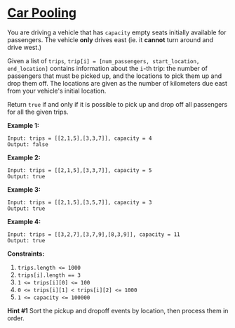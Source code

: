 # [Car Pooling](https://leetcode.com/explore/challenge/card/september-leetcoding-challenge/556/week-3-september-15th-september-21st/3467/)

You are driving a vehicle that has `capacity` empty seats initially available for passengers. The vehicle **only** drives east (ie. it **cannot** turn around and drive west.)

Given a list of `trips`, `trip[i] = [num_passengers, start_location, end_location]` contains information about the `i`-th trip: the number of passengers that must be picked up, and the locations to pick them up and drop them off. The locations are given as the number of kilometers due east from your vehicle's initial location.

Return `true` if and only if it is possible to pick up and drop off all passengers for all the given trips.

**Example 1:**

```
Input: trips = [[2,1,5],[3,3,7]], capacity = 4
Output: false
```

**Example 2:**

```
Input: trips = [[2,1,5],[3,3,7]], capacity = 5
Output: true
```

**Example 3:**

```
Input: trips = [[2,1,5],[3,5,7]], capacity = 3
Output: true
```

**Example 4:**

```
Input: trips = [[3,2,7],[3,7,9],[8,3,9]], capacity = 11
Output: true
```

**Constraints:**

1. `trips.length <= 1000`
2. `trips[i].length == 3`
3. `1 <= trips[i][0] <= 100`
4. `0 <= trips[i][1] < trips[i][2] <= 1000`
5. `1 <= capacity <= 100000`

**Hint #1**
Sort the pickup and dropoff events by location, then process them in order.
